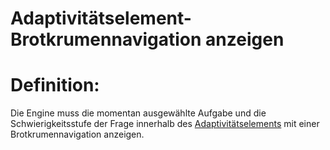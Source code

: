 # Adaptivitätselement-Brotkrumennavigation anzeigen


# Definition:

Die Engine muss die momentan ausgewählte Aufgabe und die Schwierigkeitsstufe der Frage innerhalb des
[Adaptivitätselements](Adaptivitätselement-GE.md) mit einer Brotkrumennavigation anzeigen.